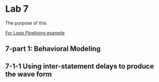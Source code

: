 # Lab 7

The purpose of this 

[For Loop Pipelining example](https://www.xilinx.com/support/documentation/sw_manuals/xilinx2015_2/sdsoc_doc/topics/calling-coding-guidelines/concept_pipelining_loop_unrolling.html)





## 7-part 1: Behavioral Modeling

## 7-1-1 Using inter-statement delays to produce the wave form